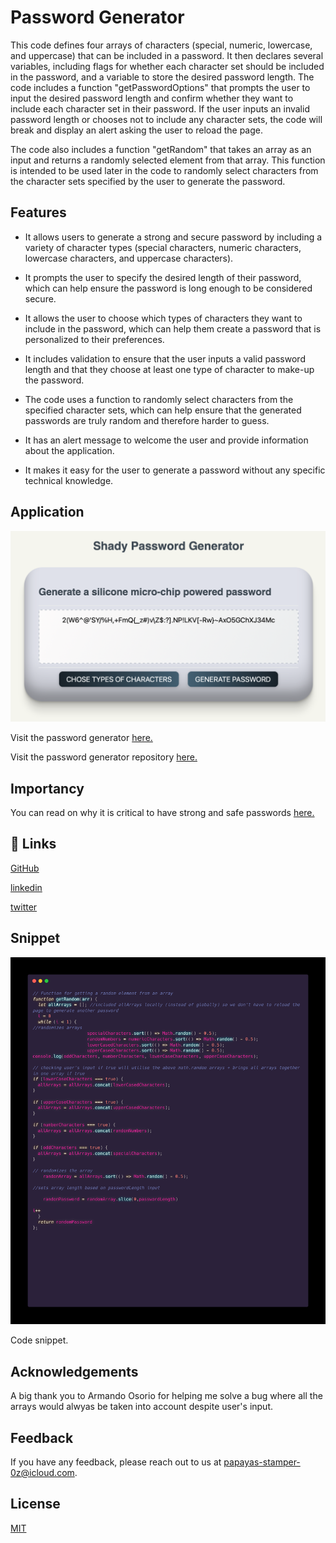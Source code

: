 # Password Generator

This code defines four arrays of characters (special, numeric, lowercase, and uppercase) that can be included in a password. It then declares several variables, including flags for whether each character set should be included in the password, and a variable to store the desired password length. The code includes a function "getPasswordOptions" that prompts the user to input the desired password length and confirm whether they want to include each character set in their password. If the user inputs an invalid password length or chooses not to include any character sets, the code will break and display an alert asking the user to reload the page.

The code also includes a function "getRandom" that takes an array as an input and returns a randomly selected element from that array. This function is intended to be used later in the code to randomly select characters from the character sets specified by the user to generate the password.




## Features

- It allows users to generate a strong and secure password by including a variety of character types (special characters, numeric characters, lowercase characters, and uppercase characters).

- It prompts the user to specify the desired length of their password, which can help ensure the password is long enough to be considered secure.

- It allows the user to choose which types of characters they want to include in the password, which can help them create a password that is personalized to their preferences.

- It includes validation to ensure that the user inputs a valid password length and that they choose at least one type of character to make-up the password.

- The code uses a function to randomly select characters from the specified character sets, which can help ensure that the generated passwords are truly random and therefore harder to guess.

- It has an alert message to welcome the user and provide information about the application.

- It makes it easy for the user to generate a password without any specific technical knowledge.



## Application

![deployed](./images/deployed.png)

Visit the password generator [here.](https://pandersail.github.io/password-generator/) 

Visit the password generator repository [here.](https://github.com/pandersail/password-generator)




## Importancy

You can read on why it is critical to have strong and safe passwords [here.](https://www.securedatarecovery.com/resources/the-importance-of-strong-secure-passwords)




## 🔗 Links

[GitHub](https://github.com/pandersail)

[linkedin](https://www.linkedin.com/in/angeloantosilva/)

[twitter](https://twitter.com/pandersail)



## Snippet

![code](./images/carbon.png)

Code snippet.



## Acknowledgements

A big thank you to Armando Osorio for helping me solve a bug where all the arrays would alwyas be taken into account despite user's input.



## Feedback

If you have any feedback, please reach out to us at papayas-stamper-0z@icloud.com.



## License

[MIT](https://choosealicense.com/licenses/mit/)

